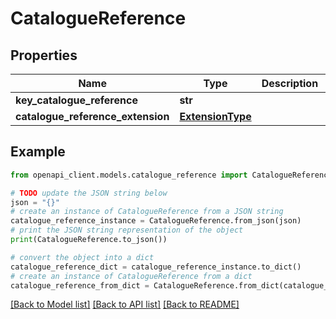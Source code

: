 # CatalogueReference


## Properties

Name | Type | Description | Notes
------------ | ------------- | ------------- | -------------
**key_catalogue_reference** | **str** |  | 
**catalogue_reference_extension** | [**ExtensionType**](ExtensionType.md) |  | [optional] 

## Example

```python
from openapi_client.models.catalogue_reference import CatalogueReference

# TODO update the JSON string below
json = "{}"
# create an instance of CatalogueReference from a JSON string
catalogue_reference_instance = CatalogueReference.from_json(json)
# print the JSON string representation of the object
print(CatalogueReference.to_json())

# convert the object into a dict
catalogue_reference_dict = catalogue_reference_instance.to_dict()
# create an instance of CatalogueReference from a dict
catalogue_reference_from_dict = CatalogueReference.from_dict(catalogue_reference_dict)
```
[[Back to Model list]](../README.md#documentation-for-models) [[Back to API list]](../README.md#documentation-for-api-endpoints) [[Back to README]](../README.md)


